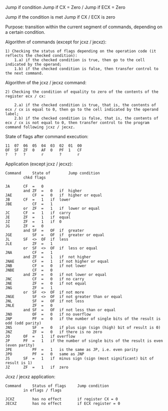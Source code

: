 Jump if condition
Jump if CX = Zero / Jump if ECX = Zero

Jump if the condition is met
Jump if CX / ECX is zero

Purpose: transition within the current segment of commands, depending on a certain condition.

Algorithm of commands (except for jcxz / jecxz):

	1) Checking the status of flags depending on the operation code (it reflects the checked condition):
		1.a) if the checked condition is true, then go to the cell indicated by the operand;
		1.b) if the checked condition is false, then transfer control to the next command.

Algorithm of the jcxz / jecxz command:
	
	2) Checking the condition of equality to zero of the contents of the register ecx / cx:

		2.a) if the checked condition is true, that is, the contents of ecx / cx is equal to 0, then go to the cell indicated by the operand label;
		2.b) if the checked condition is false, that is, the contents of ecx / cx is not equal to 0, then transfer control to the program command following jcxz / jecxz.

State of flags after command execution:

	11 	07 	06 	05 	04 	03 	02 	01 	00
	OF 	SF 	ZF 	0 	AF 	0 	PF 	1 	CF
	?	? 	? 		r		? 		r

Application (except jcxz / jecxz):

	Command 	State of 		Jump condition
			chkd flags	
	
	JA 		CF 	= 	0 	
		    and ZF 	= 	0 	if 	higher
	JAE  		CF 	= 	0 	if 	higher or equal
	JB 	 	CF 	= 	1 	if 	lower
	JBE  		CF 	= 	1 	
		    or  ZF 	= 	1	if 	lower or equal
	JC 	 	CF 	= 	1 	if 	carry
	JE 	 	ZF 	= 	1 	if 	equal
	JZ 	 	ZF 	= 	1 	if 	0
	JG 	 	ZF 	= 	0 	
		    and SF 	= 	OF 	if 	greater
	JGE  		SF 	= 	OF 	if 	greater or equal
	JL 	 	SF 	<> 	OF 	if 	less
	JLE  		ZF 	= 	1 	
		    or  SF 	<> 	OF 	if 	less or equal
	JNA  		CF 	= 	1 	
		    and ZF	= 	1 	if 	not higher
	JNAE 		CF 	= 	1 	if not higher or equal
	JNB  		CF 	= 	0 	if not lower
	JNBE 		CF 	= 	0 	
		    and ZF 	= 	0 	if not lower or equal
	JNC  		CF 	= 	0 	if no carry
	JNE  		ZF 	= 	0 	if not equal
	JNG  		ZF 	= 	1 	
		    or  SF 	<> 	OF 	if not more
	JNGE 		SF 	<> 	OF 	if not greater than or equal
	JNL  		SF 	= 	OF 	if not less
	JNLE 		ZF 	= 	0 	
		    and SF 	= 	OF 	if not less than or equal
	JNO  		OF 	= 	0 	if no overflow
	JNP  		PF 	= 	0 	if the number of single bits of the result is odd (odd parity)
	JNS  		SF 	= 	0 	if plus sign (sign (high) bit of result is 0)
	JNZ  		ZF 	= 	0 	if there is no zero
	JO 	 	OF 	= 	1 	if overflow
	JP 	 	PF 	= 	1 	if the number of single bits of the result is even (even parity)
	JPE  		PF 	= 	1 	is the same as JP, i.e. even parity
	JPO  		PF 	= 	0 	same as JNP
	JS 	 	SF	= 	1 	if 	minus sign (sign (most significant) bit of result is 1)
	JZ 	 	ZF 	= 	1 	if 	zero

Jcxz / jecxz application:

	Command 	Status of flags 	Jump condition
			in eflags / flags
				
	JCXZ 		has no effect 		if register CX = 0
	JECXZ 		has no effect 		if ECX register = 0
